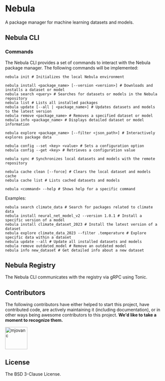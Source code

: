 # Nebula

A package manager for machine learning datasets and models.

## Nebula CLI

### Commands

The Nebula CLI provides a set of commands to interact with the Nebula package manager. The following commands will be implemented:

```shell
nebula init # Initializes the local Nebula environment

nebula install <package_name> [--version <version>] # Downloads and installs a dataset or model
nebula search <query> # Searches for datasets or models in the Nebula repository
nebula list # Lists all installed packages
nebula update [--all | <package_name>] # Updates datasets and models to the latest version
nebula remove <package_name> # Removes a specified dataset or model
nebula info <package_name> # Displays detailed dataset or model information

nebula explore <package_name> [--filter <json_path>] # Interactively explores package data

nebula config --set <key> <value> # Sets a configuration option
nebula config --get <key> # Retrieves a configuration value

nebula sync # Synchronizes local datasets and models with the remote repository

nebula cache clean [--force] # Clears the local dataset and models cache
nebula cache list # Lists cached datasets and models

nebula <command> --help # Shows help for a specific command
```

Examples:

```shell
nebula search climate_data # Search for packages related to climate data
nebula install neural_net_model_v2 --version 1.0.1 # Install a specific version of a model
nebula install climate_dataset_2023 # Install the latest version of a dataset
nebula explore climate_data_2023 --filter .temperature # Explore specific data within a dataset
nebula update --all # Update all installed datasets and models
nebula remove outdated_model # Remove an outdated model
nebula info new_dataset # Get detailed info about a new dataset
```

## Nebula Registry

The Nebula CLI communicates with the registry via gRPC using Tonic.

## Contributors

The following contributors have either helped to start this project, have contributed
code, are actively maintaining it (including documentation), or in other ways
being awesome contributors to this project. **We'd like to take a moment to recognize them.**

[<img src="https://github.com/mjovanc.png?size=72" alt="mjovanc" width="72">](https://github.com/mjovanc)

## License

The BSD 3-Clause License.
